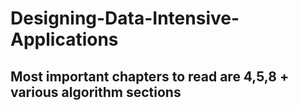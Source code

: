 # Designing-Data-Intensive-Applications
## Most important chapters to read are 4,5,8 + various algorithm sections 
